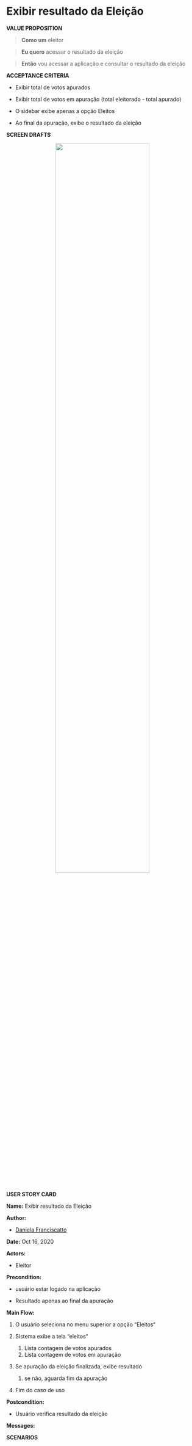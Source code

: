 # Exibir resultado da Eleição

<p><strong>VALUE PROPOSITION</strong></p>

> **Como um** eleitor 

> **Eu quero** acessar o resultado da eleição

> **Então** vou acessar a aplicação e consultar o resultado da eleição

<p><strong>ACCEPTANCE CRITERIA</strong></p>

- Exibir total de votos apurados

- Exibir total de votos em apuração (total eleitorado - total apurado)

- O sidebar exibe apenas a opção Eleitos

- Ao final da apuração, exibe o resultado da eleição

<p><strong>SCREEN DRAFTS</strong></p>

<p align="center">
  <img width=70% src="img/Exibir.png">
</p>

<p><strong>USER STORY CARD</strong></p>

**Name:** Exibir resultado da Eleição

**Author:** 

- [Daniela Franciscatto](https://github.com/danielaanjos) 

**Date:** Oct 16, 2020

**Actors:**  

- Eleitor

**Precondition:**

- usuário estar logado na aplicação

- Resultado apenas ao final da apuração

**Main Flow:**

1. O usuário seleciona no menu superior a opção “Eleitos“

2. Sistema exibe a tela “eleitos“ 
    1. Lista contagem de votos apurados
    2. Lista contagem de votos em apuração

3. Se apuração da eleição finalizada, exibe resultado 
    1. se não, aguarda fim da apuração

4. Fim do caso de uso


**Postcondition:**

- Usuário verifica resultado da eleição

**Messages:**



<p><strong>SCENARIOS</strong></p>

```gherkin


```